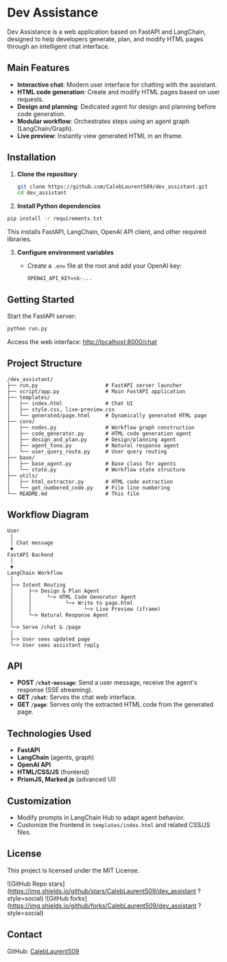 
# Dev Assistance

Dev Assistance is a web application based on FastAPI and LangChain, designed to help developers generate, plan, and modify HTML pages through an intelligent chat interface.

## Main Features

- **Interactive chat**: Modern user interface for chatting with the assistant.
- **HTML code generation**: Create and modify HTML pages based on user requests.
- **Design and planning**: Dedicated agent for design and planning before code generation.
- **Modular workflow**: Orchestrates steps using an agent graph (LangChain/Graph).
- **Live preview**: Instantly view generated HTML in an iframe.

## Installation

1. **Clone the repository**

   ```bash
   git clone https://github.com/CalebLaurent509/dev_assistant.git
   cd dev_assistant
   ```

2. **Install Python dependencies**

```bash
pip install -r requirements.txt
```

This installs FastAPI, LangChain, OpenAI API client, and other required libraries.

3. **Configure environment variables**

   - Create a `.env` file at the root and add your OpenAI key:

     ```env
     OPENAI_API_KEY=sk-...
     ```

## Getting Started

Start the FastAPI server:

```bash
python run.py
```

Access the web interface: [http://localhost:8000/chat](http://localhost:8000/chat)


## Project Structure

```text
/dev_assistant/
├── run.py                      # FastAPI server launcher
├── script/app.py               # Main FastAPI application
├── templates/
│   ├── index.html              # Chat UI
│   ├── style.css, live-preview.css
│   └── generated/page.html     # Dynamically generated HTML page
├── core/
│   ├── nodes.py                # Workflow graph construction
│   ├── code_generator.py       # HTML code generation agent
│   ├── design_and_plan.py      # Design/planning agent
│   ├── agent_tone.py           # Natural response agent
│   └── user_query_route.py     # User query routing
├── base/
│   ├── base_agent.py           # Base class for agents
│   └── state.py                # Workflow state structure
├── utils/
│   ├── html_extractor.py       # HTML code extraction
│   └── get_numbered_code.py    # File line numbering
└── README.md                   # This file
```

## Workflow Diagram

```
User
 │
 │ Chat message
 ▼
FastAPI Backend
 │
 ▼
LangChain Workflow
 │
 ├─> Intent Routing
 │     ├─> Design & Plan Agent
 │     │     └─> HTML Code Generator Agent
 │     │           └─> Write to page.html
 │     │                 └─> Live Preview (iframe)
 │     └─> Natural Response Agent
 │
 └─> Serve /chat & /page
 │
 ├─> User sees updated page
 └─> User sees assistant reply
```

## API

- **POST `/chat-message`**: Send a user message, receive the agent's response (SSE streaming).
- **GET `/chat`**: Serves the chat web interface.
- **GET `/page`**: Serves only the extracted HTML code from the generated page.

## Technologies Used

- **FastAPI**
- **LangChain** (agents, graph)
- **OpenAI API**
- **HTML/CSS/JS** (frontend)
- **PrismJS, Marked.js** (advanced UI)

## Customization

- Modify prompts in LangChain Hub to adapt agent behavior.
- Customize the frontend in `templates/index.html` and related CSS/JS files.


## License

This project is licensed under the MIT License.


![GitHub Repo stars](https://img.shields.io/github/stars/CalebLaurent509/dev_assistant
?style=social)
![GitHub forks](https://img.shields.io/github/forks/CalebLaurent509/dev_assistant
?style=social)


## Contact

GitHub: [CalebLaurent509](https://github.com/CalebLaurent509)
